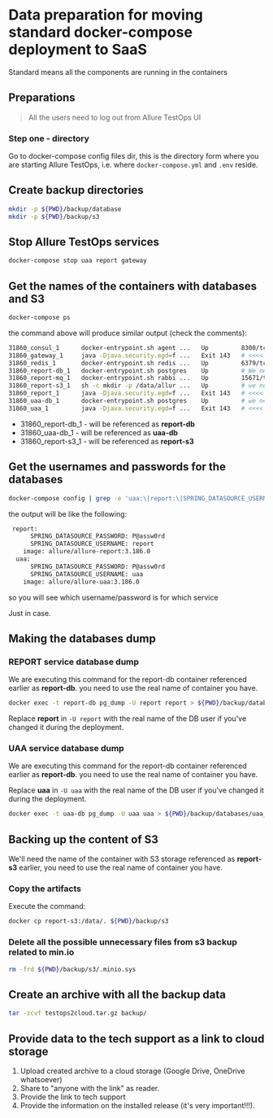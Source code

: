 # Data preparation for moving standard docker-compose deployment to SaaS

Standard means all the components are running in the containers

## Preparations

> All the users need to log out from Allure TestOps UI

### Step one - directory

Go to docker-compose config files dir, this is the directory form where you are starting Allure TestOps, i.e. where `docker-compose.yml` and `.env` reside.

## Create backup directories

```bash
mkdir -p ${PWD}/backup/database
mkdir -p ${PWD}/backup/s3
```

## Stop Allure TestOps services

```bash
docker-compose stop uaa report gateway
```

## Get the names of the containers with databases and S3

```bash
docker-compose ps
```

the command above will produce similar output (check the comments):

```bash
31860_consul_1      docker-entrypoint.sh agent ...   Up         8300/tcp, 8301/tcp, 8301/udp, 8302/tcp, 8302/udp, 8500/tcp, 8600/tcp, 8600/udp     
31860_gateway_1     java -Djava.security.egd=f ...   Exit 143   # <<<< This is okay, as we have stopped the service                                                                                   
31860_redis_1       docker-entrypoint.sh redis ...   Up         6379/tcp                                                                           
31860_report-db_1   docker-entrypoint.sh postgres    Up         # We need this one 31860_report-db_1 !!!yours will be different!!!                                                                           
31860_report-mq_1   docker-entrypoint.sh rabbi ...   Up         15671/tcp, 15672/tcp, 15691/tcp, 15692/tcp, 25672/tcp, 4369/tcp, 5671/tcp, 5672/tcp
31860_report-s3_1   sh -c mkdir -p /data/allur ...   Up         # we need this one 31860_report-s3_1 !!!yours will be different!!!                                                                           
31860_report_1      java -Djava.security.egd=f ...   Exit 143   # <<<< This is okay, as we have stopped the service                                                                                  
31860_uaa-db_1      docker-entrypoint.sh postgres    Up         # we need this one 31860_uaa-db_1 b!!!yours will be different!!!                                                                         
31860_uaa_1         java -Djava.security.egd=f ...   Exit 143   # <<<< This is okay, as we have stopped the service 
```

- 31860_report-db_1 - will be referenced as **report-db**
- 31860_uaa-db_1 - will be referenced as **uaa-db**
- 31860_report-s3_1 - will be referenced as **report-s3**

## Get the usernames and passwords for the databases

```bash
docker-compose config | grep -e 'uaa:\|report:\|SPRING_DATASOURCE_USERNAME:\|SPRING_DATASOURCE_PASSWORD:'
```

the output will be like the following:

```bash
 report:
      SPRING_DATASOURCE_PASSWORD: P@assw0rd
      SPRING_DATASOURCE_USERNAME: report
    image: allure/allure-report:3.186.0
  uaa:
      SPRING_DATASOURCE_PASSWORD: P@assw0rd
      SPRING_DATASOURCE_USERNAME: uaa
    image: allure/allure-uaa:3.186.0
```
so you will see which username/password is for which service

Just in case.


## Making the databases dump

### REPORT service database dump

We are executing this command for the report-db container referenced earlier as **report-db**. you need to use the real name of container you have.

```bash
docker exec -t report-db pg_dump -U report report > ${PWD}/backup/databases/report_db_pg_dump.sql
```

Replace **report** in `-U report` with the real name of the DB user if you've changed it during the deployment.

### UAA service database dump

We are executing this command for the report-db container referenced earlier as **report-db**. you need to use the real name of container you have.

Replace **uaa** in `-U uaa` with the real name of the DB user if you've changed it during the deployment.

```bash
docker exec -t uaa-db pg_dump -U uaa uaa > ${PWD}/backup/databases/uaa_db_pg_dump.sql
```

## Backing up the content of S3

We'll need the name of the container with S3 storage referenced as **report-s3** earlier, you need to use the real name of container you have.

### Copy the artifacts

Execute the command:

```bash
docker cp report-s3:/data/. ${PWD}/backup/s3
```

### Delete all the possible unnecessary files from s3 backup related to min.io

```bash
rm -frd ${PWD}/backup/s3/.minio.sys
```

## Create an archive with all the backup data

```bash
tar -zcvf testops2cloud.tar.gz backup/
```

## Provide data to the tech support as a link to cloud storage

1. Upload created archive to a cloud storage (Google Drive, OneDrive whatsoever)
2. Share to "anyone with the link" as reader.
3. Provide the link to tech support
4. Provide the information on the installed release (it's very important!!!).
